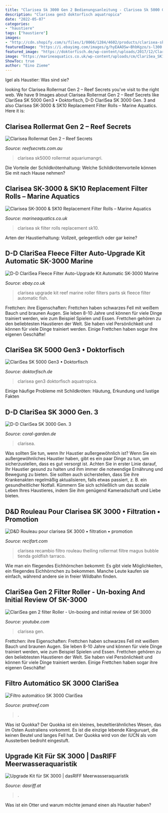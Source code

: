 ```yaml
---
title: "Clarisea Sk 3000 Gen 2 Bedienungsanleitung - Clarisea Sk 5000 Gen3 • Doktorfisch"
description: "Clarisea gen3 doktorfisch aquatropica"
date: "2022-05-07"
categories:
- "haustiere"
tags: ["haustiere"]
images:
- "http://cdn.shopify.com/s/files/1/0066/1284/4602/products/clarisea-sk5000-filter-roll_1200x1200.jpg?v=1571732330"
featuredImage: "https://i.ebayimg.com/images/g/hyEAAOSw~BhbKgzo/s-l300.jpg"
featured_image: "https://doktorfisch.de/wp-content/uploads/2017/12/ClariSea-SK-3000-Gen3-1.png"
image: "https://marineaquatics.co.uk/wp-content/uploads/cm/ClariSea_SK10_Roll_1024x102410.jpg"
ShowToc: true
author: "Eino Zieme"
---
```



Igel als Haustier: Was sind sie?

	

		
looking for Clarisea Rollermat Gen 2 – Reef Secrets you've visit to the right web. We have 9 Images about Clarisea Rollermat Gen 2 – Reef Secrets like ClariSea SK 5000 Gen3 • Doktorfisch, D-D ClariSea SK 3000 Gen. 3 and also Clarisea SK-3000 &amp; SK10 Replacement Filter Rolls – Marine Aquatics. Here it is:
		
    
## Clarisea Rollermat Gen 2 – Reef Secrets

<img loading=lazy src="http://cdn.shopify.com/s/files/1/0066/1284/4602/products/clarisea-sk5000-filter-roll_1200x1200.jpg?v=1571732330" onerror="this.onerror=null;this.src='https://tse1.mm.bing.net/th?id=OIP.r7LzsTHQX1o8FYdsWt8X3wHaHa&amp;pid=15.1';" alt="Clarisea Rollermat Gen 2 – Reef Secrets">

_Source: reefsecrets.com.au_

>clarisea sk5000 rollermat aquariumangri. 

	

Die Vorteile der Schildkrötenhaltung: Welche Schildkrötenvorteile können Sie mit nach Hause nehmen?

    
## Clarisea SK-3000 &amp; SK10 Replacement Filter Rolls – Marine Aquatics

<img loading=lazy src="https://marineaquatics.co.uk/wp-content/uploads/cm/ClariSea_SK10_Roll_1024x102410.jpg" onerror="this.onerror=null;this.src='https://tse2.mm.bing.net/th?id=OIP._XhGr1HBIvN5X4mWnBy06QD6D6&amp;pid=15.1';" alt="Clarisea SK-3000 &amp; SK10 Replacement Filter Rolls – Marine Aquatics">

_Source: marineaquatics.co.uk_

>clarisea sk filter rolls replacement sk10. 

	

Arten der Haustierhaltung: Vollzeit, gelegentlich oder gar keine?

    
## D-D ClariSea Fleece Filter Auto-Upgrade Kit Automatic SK-3000 Marine

<img loading=lazy src="https://i.ebayimg.com/images/g/hyEAAOSw~BhbKgzo/s-l300.jpg" onerror="this.onerror=null;this.src='https://tse1.mm.bing.net/th?id=OIP.UHhNx7BTUyU6BG79bXsDswAAAA&amp;pid=15.1';" alt="D-D ClariSea Fleece Filter Auto-Upgrade Kit Automatic SK-3000 Marine">

_Source: ebay.co.uk_

>clarisea upgrade kit reef marine roller filters parts sk fleece filter automatic fish. 

	

Frettchen: ihre Eigenschaften: Frettchen haben schwarzes Fell mit weißem Bauch und braunen Augen. Sie leben 8-10 Jahre und können für viele Dinge trainiert werden, wie zum Beispiel Spielen und Essen.
Frettchen gehören zu den beliebtesten Haustieren der Welt. Sie haben viel Persönlichkeit und können für viele Dinge trainiert werden. Einige Frettchen haben sogar ihre eigenen Geschäfte!

    
## ClariSea SK 5000 Gen3 • Doktorfisch

<img loading=lazy src="https://doktorfisch.de/wp-content/uploads/2017/12/ClariSea-SK-3000-Gen3-1.png" onerror="this.onerror=null;this.src='https://tse3.mm.bing.net/th?id=OIP.RtnSsZfc6UvUR-X42qv6iAHaHa&amp;pid=15.1';" alt="ClariSea SK 5000 Gen3 • Doktorfisch">

_Source: doktorfisch.de_

>clarisea gen3 doktorfisch aquatropica. 

	

Einige häufige Probleme mit Schildkröten: Häutung, Erkundung und lustige Fakten

    
## D-D ClariSea SK 3000 Gen. 3

<img loading=lazy src="https://coral-garden.de/media/image/6c/85/21/clarisea-sk-3000-dritte-generation_600x600@2x.jpg" onerror="this.onerror=null;this.src='https://tse4.mm.bing.net/th?id=OIP.1sAd0FlYMIrIXwUtgnHLkwHaHa&amp;pid=15.1';" alt="D-D ClariSea SK 3000 Gen. 3">

_Source: coral-garden.de_

>clarisea. 

	

Was sollten Sie tun, wenn Ihr Haustier außergewöhnlich ist?
Wenn Sie ein außergewöhnliches Haustier haben, gibt es ein paar Dinge zu tun, um sicherzustellen, dass es gut versorgt ist. Achten Sie in erster Linie darauf, Ihr Haustier gesund zu halten und ihm immer die notwendige Ernährung und Bewegung zu bieten. Sie sollten auch sicherstellen, dass Sie ihre Krankenakten regelmäßig aktualisieren, falls etwas passiert, z. B. ein gesundheitlicher Notfall. Kümmern Sie sich schließlich um das soziale Leben Ihres Haustieres, indem Sie ihm genügend Kameradschaft und Liebe bieten.

    
## D&amp;D Rouleau Pour Clarisea SK 3000 • Filtration • Promotion

<img loading=lazy src="https://www.recifart.com/10221-large_default/rouleau-pour-clarisea-sk-3000.jpg" onerror="this.onerror=null;this.src='https://tse4.mm.bing.net/th?id=OIP.s_QdwJjjgigxVnPXlfRXcQAAAA&amp;pid=15.1';" alt="D&amp;D Rouleau pour clarisea SK 3000 • filtration • promotion">

_Source: recifart.com_

>clarisea recambio filtro rouleau theiling rollermat filtre magus bubble tienda goldfish tarraco. 

	

Wie man ein fliegendes Eichhörnchen bekommt: Es gibt viele Möglichkeiten, ein fliegendes Eichhörnchen zu bekommen. Manche Leute kaufen sie einfach, während andere sie in freier Wildbahn finden.

    
## ClariSea Gen 2 Filter Roller - Un-boxing And Initial Review Of SK-3000

<img loading=lazy src="https://i.ytimg.com/vi/lAkgoYsGKcE/maxresdefault.jpg" onerror="this.onerror=null;this.src='https://tse4.mm.bing.net/th?id=OIP.Lrw7_yQlqbAKRJ7KIuDq3AHaEK&amp;pid=15.1';" alt="ClariSea gen 2 filter Roller - Un-boxing and initial review of SK-3000">

_Source: youtube.com_

>clarisea gen. 

	

Frettchen: ihre Eigenschaften: Frettchen haben schwarzes Fell mit weißem Bauch und braunen Augen. Sie leben 8-10 Jahre und können für viele Dinge trainiert werden, wie zum Beispiel Spielen und Essen.
Frettchen gehören zu den beliebtesten Haustieren der Welt. Sie haben viel Persönlichkeit und können für viele Dinge trainiert werden. Einige Frettchen haben sogar ihre eigenen Geschäfte!

    
## Filtro Automático SK 3000 ClariSea

<img loading=lazy src="https://www.pratreef.com/img/cms/ClariSea 1.JPG" onerror="this.onerror=null;this.src='https://tse4.mm.bing.net/th?id=OIP.QL8Hm-Oz3oimnDlDBMUb-QHaDs&amp;pid=15.1';" alt="Filtro automático SK 3000 ClariSea">

_Source: pratreef.com_

>. 

	

Was ist Quokka?
Der Quokka ist ein kleines, beuteltierähnliches Wesen, das im Osten Australiens vorkommt. Es ist die einzige lebende Känguruart, die keinen Beutel und langes Fell hat. Der Quokka wird von der IUCN als vom Aussterben bedroht eingestuft.

    
## Upgrade Kit Für SK 3000 | DasRIFF Meerwasseraquaristik

<img loading=lazy src="https://dasriff.at/wp-content/uploads/2019/05/sk3000-sidex1200_preview_1181-3-510x510.png" onerror="this.onerror=null;this.src='https://tse3.mm.bing.net/th?id=OIP.Y6aFQ35zw8EM0n22GEeEUwHaHa&amp;pid=15.1';" alt="Upgrade Kit für SK 3000 | dasRIFF Meerwasseraquaristik">

_Source: dasriff.at_

>. 

	

Was ist ein Otter und warum möchte jemand einen als Haustier haben?

